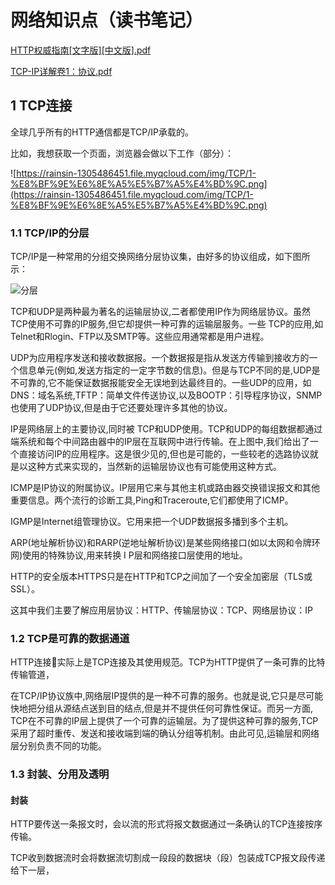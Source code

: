 # 网络知识点（读书笔记）

[HTTP权威指南[文字版][中文版].pdf](https://drive.google.com/file/d/1A_uESQLpD-vFK3ofZns9GiObXKZ1C6m1/view?usp=drivesdk)

[TCP-IP详解卷1：协议.pdf](https://drive.google.com/file/d/1zR8mOrwQjigzX8-9CW1xsMbr4o4gC8QH/view?usp=drivesdk)

## 1 TCP连接

全球几乎所有的HTTP通信都是TCP/IP承载的。

比如，我想获取一个页面，浏览器会做以下工作（部分）：

![https://rainsin-1305486451.file.myqcloud.com/img/TCP/1-%E8%BF%9E%E6%8E%A5%E5%B7%A5%E4%BD%9C.png](https://rainsin-1305486451.file.myqcloud.com/img/TCP/1-%E8%BF%9E%E6%8E%A5%E5%B7%A5%E4%BD%9C.png)

### 1.1 TCP/IP的分层

TCP/IP是一种常用的分组交换网络分层协议集，由好多的协议组成，如下图所示：

![分层](https://rainsin-1305486451.cos.ap-nanjing.myqcloud.com/img/TCP/1-%E5%88%86%E5%B1%82.png)

TCP和UDP是两种最为著名的运输层协议,二者都使用IP作为网络层协议。虽然TCP使用不可靠的IP服务,但它却提供一种可靠的运输层服务。一些 TCP的应用,如Telnet和Rlogin、FTP以及SMTP等。这些应用通常都是用户进程。

UDP为应用程序发送和接收数据报。一个数据报是指从发送方传输到接收方的一个信息单元(例如,发送方指定的一定字节数的信息)。但是与TCP不同的是,UDP是不可靠的,它不能保证数据报能安全无误地到达最终目的。一些UDP的应用，如DNS：域名系统,TFTP：简单文件传送协议,以及BOOTP：引导程序协议，SNMP也使用了UDP协议,但是由于它还要处理许多其他的协议。

IP是网络层上的主要协议,同时被 TCP和UDP使用。TCP和UDP的每组数据都通过端系统和每个中间路由器中的IP层在互联网中进行传输。在上图中,我们给出了一个直接访问IP的应用程序。这是很少见的,但也是可能的，一些较老的选路协议就是以这种方式来实现的，当然新的运输层协议也有可能使用这种方式。

ICMP是IP协议的附属协议。IP层用它来与其他主机或路由器交换错误报文和其他重要信息。两个流行的诊断工具,Ping和Traceroute,它们都使用了ICMP。

IGMP是Internet组管理协议。它用来把一个UDP数据报多播到多个主机。

ARP(地址解析协议)和RARP(逆地址解析协议)是某些网络接口(如以太网和令牌环网)使用的特殊协议,用来转换 I P层和网络接口层使用的地址。

HTTP的安全版本HTTPS只是在HTTP和TCP之间加了一个安全加密层（TLS或SSL）。

这其中我们主要了解应用层协议：HTTP、传输层协议：TCP、网络层协议：IP

### 1.2 TCP是可靠的数据通道

HTTP连接🔗实际上是TCP连接及其使用规范。TCP为HTTP提供了一条可靠的比特传输管道，

在TCP/IP协议族中,网络层IP提供的是一种不可靠的服务。也就是说,它只是尽可能快地把分组从源结点送到目的结点,但是并不提供任何可靠性保证。而另一方面, TCP在不可靠的IP层上提供了一个可靠的运输层。为了提供这种可靠的服务,TCP采用了超时重传、发送和接收端到端的确认分组等机制。由此可见,运输层和网络层分别负责不同的功能。

### 1.3 封装、分用及透明

#### 封装

HTTP要传送一条报文时，会以流的形式将报文数据通过一条确认的TCP连接按序传输。

TCP收到数据流时会将数据流切割成一段段的数据块（段）包装成TCP报文段传递给下一层，

